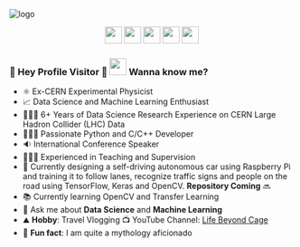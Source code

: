 ![logo](https://user-images.githubusercontent.com/76659596/109126517-9f13e380-774d-11eb-8034-49ba189c8a6f.png)

<p align='center'>
<a href="https://www.linkedin.com/in/baishalidutta/"><img height="30" src="https://user-images.githubusercontent.com/13380182/105938379-c34da900-6057-11eb-833e-178079a169fc.png"></a>
<a href="https://twitter.com/dbaishali"><img height="30" src="https://user-images.githubusercontent.com/13380182/105938680-0576ea80-6058-11eb-9b3e-bc3b93c0d305.png"></a>
<a href="https://www.facebook.com/baishali.30"><img height="30" src="https://user-images.githubusercontent.com/13380182/105938737-1de70500-6058-11eb-9681-5f9cdecf0bb8.png"></a>
<a href="https://www.youtube.com/lifebeyondcage"><img height="30" src="https://user-images.githubusercontent.com/13380182/105938769-2ccdb780-6058-11eb-9582-aecc5f10eeee.png"></a>
<a href="mailto:me@itsbaishali.com"><img height="30" src="https://user-images.githubusercontent.com/13380182/105938938-80400580-6058-11eb-90ff-5f5e761b8ddd.png"></a>
</p>


### 🌈 Hey Profile Visitor 👀 <img height="30" src="https://raw.githubusercontent.com/iampavangandhi/iampavangandhi/master/gifs/Hi.gif" /> Wanna know me?

- ⚛️ Ex-CERN Experimental Physicist
- 📈 Data Science and Machine Learning Enthusiast
- 👩🏻‍🔬 6+ Years of Data Science Research Experience on CERN Large Hadron Collider (LHC) Data
- 👩🏻‍💻 Passionate Python and C/C++ Developer
- 🔉 International Conference Speaker
- 👩🏻‍🏫 Experienced in Teaching and Supervision
- 🚗 Currently designing a self-driving autonomous car using Raspberry Pi and training it to follow lanes, recognize traffic signs and people on the road using TensorFlow, Keras and OpenCV. <b>Repository Coming</b> 🔜
- 📚 Currently learning OpenCV and Transfer Learning
- 💬 Ask me about <b>Data Science</b> and <b>Machine Learning</b>
- ⛰ <b>Hobby</b>: Travel Vlogging 📺 YouTube Channel: [Life Beyond Cage](https://www.youtube.com/lifebeyondcage)
- 🤖 <b>Fun fact</b>: I am quite a mythology aficionado
